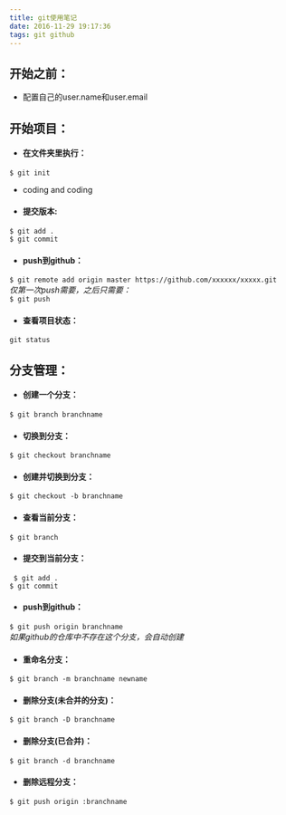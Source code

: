 ```yaml
---
title: git使用笔记
date: 2016-11-29 19:17:36
tags: git github
---
```

## 开始之前：
- 配置自己的user.name和user.email  

## 开始项目：
-  #### 在文件夹里执行：  
`
$ git init
`  

- coding and coding   


- #### 提交版本:   
`
$ git add .
`  
`
$ git commit
`

- #### push到github：  
`
$ git remote add origin master https://github.com/xxxxxx/xxxxx.git
`  
*仅第一次push需要，之后只需要：*  
`
$ git push
`
- #### 查看项目状态：
`
git status
`  

## 分支管理：
- #### 创建一个分支：
`
$ git branch branchname
`

- #### 切换到分支：
`
$ git checkout branchname
`

- #### 创建并切换到分支：
`
$ git checkout -b branchname
`
- #### 查看当前分支：
`
$ git branch
`

- #### 提交到当前分支：
`
$ git add .`  
`
$ git commit
`

- #### push到github：
`
$ git push origin branchname
`  
*如果github的仓库中不存在这个分支，会自动创建*  

- #### 重命名分支：
`
$ git branch -m branchname newname
`  
- #### 删除分支(未合并的分支)：  
`
$ git branch -D branchname
`  
- #### 删除分支(已合并)：  
`
$ git branch -d branchname  
`
- #### 删除远程分支：  
`
$ git push origin :branchname
`
